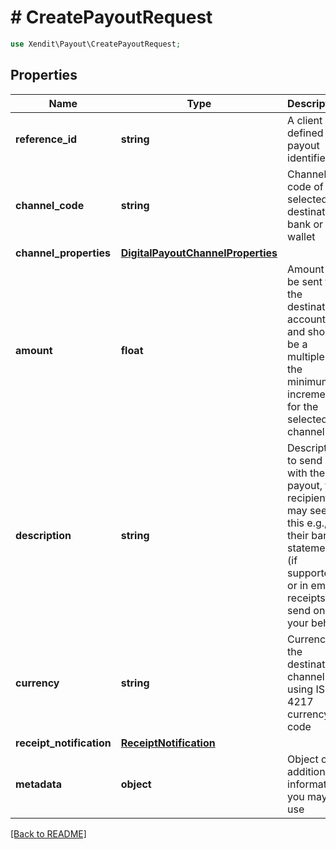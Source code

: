 # # CreatePayoutRequest


```php
use Xendit\Payout\CreatePayoutRequest;
```
## Properties

| Name | Type | Description | Examples | Notes |
| ------------ | ------------- | ------------- | ------------- | -------------|
| **reference_id** | **string** | A client defined payout identifier | DISB-001 |  |
| **channel_code** | **string** | Channel code of selected destination bank or e-wallet | PH_BDO |  |
| **channel_properties** | [**DigitalPayoutChannelProperties**](DigitalPayoutChannelProperties.md) |  | null |  |
| **amount** | **float** | Amount to be sent to the destination account and should be a multiple of the minimum increment for the selected channel | 15000.05 |  |
| **description** | **string** | Description to send with the payout, the recipient may see this e.g., in their bank statement (if supported) or in email receipts we send on your behalf | Cashback 2020 |  [optional] |
| **currency** | **string** | Currency of the destination channel using ISO-4217 currency code | PHP |  |
| **receipt_notification** | [**ReceiptNotification**](ReceiptNotification.md) |  | null |  [optional] |
| **metadata** | **object** | Object of additional information you may use | {&quot;external_party&quot;:&quot;xendit&quot;} |  [optional] |


[[Back to README]](../../README.md)
